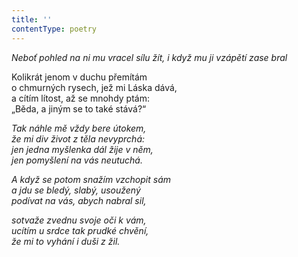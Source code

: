 ```yaml
---
title: ''
contentType: poetry
---
```


<section>

_Neboť pohled na ni mu vracel sílu žít, i když mu ji vzápětí zase bral_

</section>

<section>

Kolikrát jenom v duchu přemítám  
o chmurných rysech, jež mi Láska dává,  
a cítím lítost, až se mnohdy ptám:  
„Běda, a jiným se to také stává?“

_Tak náhle mě vždy bere útokem,  
že mi div život z těla nevyprchá:  
jen jedna myšlenka dál žije v něm,  
jen pomyšlení na vás neutuchá._

</section>

<section>

_A když se potom snažím vzchopit sám  
a jdu se bledý, slabý, usoužený  
podívat na vás, abych nabral sil,_

</section>

<section>

_sotvaže zvednu svoje oči k vám,  
ucítím u srdce tak prudké chvění,  
že mi to vyhání i duši z žil._

</section>
